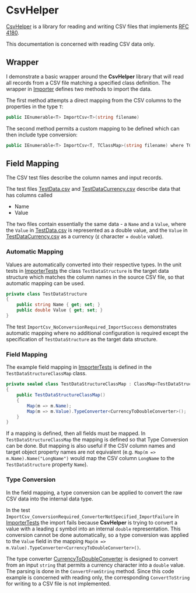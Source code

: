 # CsvHelper

[CsvHelper](http://joshclose.github.io/CsvHelper/) is a library for reading and writing CSV files that implements [RFC 4180](https://tools.ietf.org/html/rfc4180).

This documentation is concerned with reading CSV data only.

## Wrapper

I demonstrate a basic wrapper around the **CsvHelper** library that will read all records from a CSV file matching a specified class definition. The wrapper in [Importer](./CsvProcessor/Importer.cs)
defines two methods to import the data.

The first method attempts a direct mapping from the CSV columns to the properties in the type `T`:

```c#
public IEnumerable<T> ImportCsv<T>(string filename)
```

The second method permits a custom mapping to be defined which can then include type conversion:

```c#
public IEnumerable<T> ImportCsv<T, TClassMap>(string filename) where TClassMap : ClassMap<T>
```

## Field Mapping

The CSV test files describe the column names and input records.

The test files [TestData.csv](./CsvProcessorTest/Data/TestData.csv) and [TestDataCurrency.csv](./CsvProcessorTest/Data/TestDataCurrency.csv) describe data that has columns called
* Name
* Value

The two files contain essentially the same data - a `Name` and a `Value`, where the `Value` in [TestData.csv](./CsvProcessorTest/Data/TestData.csv) is represented as a double value, and the `Value` in [TestDataCurrency.csv](./CsvProcessorTest/Data/TestDataCurrency.csv) as a currency (`£` character + `double` value).

### Automatic Mapping

Values are automatically converted into their respective types. In the unit tests in [ImporterTests](./CsvProcessorTest/ImporterTests.cs) the class `TestDataStructure` is the target data structure which matches the
column names in the source CSV file, so that automatic mapping can be used.

```c#
private class TestDataStructure
{
    public string Name { get; set; }
    public double Value { get; set; }
}
```

The test `ImportCsv_NoConversionRequired_ImportSuccess` demonstrates automatic mapping where no additional configuration is required except the specification of `TestDataStructure` as the target data structure.

### Field Mapping

The example field mapping in [ImporterTests](./CsvProcessorTest/ImporterTests.cs) is defined in the `TestDataStructureClassMap` class.

```c#
private sealed class TestDataStructureClassMap : ClassMap<TestDataStructure>
{
    public TestDataStructureClassMap()
    {
        Map(m => m.Name);
        Map(m => m.Value).TypeConverter<CurrencyToDoubleConverter>();
    }
}
```

If a mapping is defined, then all fields must be mapped. In `TestDataStructureClassMap` the mapping is defined so that Type Conversion can be done. But mapping is also useful if the CSV column names and target
object property names are not equivalent (e.g. `Map(m => m.Name).Name("LongName")` would map the CSV column `LongName` to the `TestDataStructure` property `Name`).

### Type Conversion

In the field mapping, a type conversion can be applied to convert the raw CSV data into the internal data type.

In the test `ImportCsv_ConversionRequired_ConverterNotSpecified_ImportFailure` in [ImporterTests](./CsvProcessorTest/ImporterTests.cs) the import fails because **CsvHelper** is trying to convert a value with a leading
`£` symbol into an internal `double` representation. This conversion cannot be done automatically, so a type conversion was applied to the `Value` field in the mapping `Map(m => m.Value).TypeConverter<CurrencyToDoubleConverter>()`.

The type converter [CurrencyToDoubleConverter](./CsvProcessor/CurrencyToDoubleConverter.cs) is designed to convert from an input `string` that permits a currency character into a `double` value. The parsing is done in the
`ConvertFromString` method. Since this code example is concerned with reading only, the corresponding `ConvertToString` for writing to a CSV file is not implemented.
